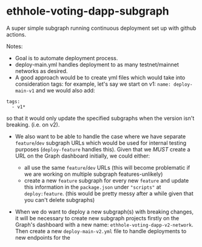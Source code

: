 # ethhole-voting-dapp-subgraph

A super simple subgraph running continuous deployment set up with github actions.

Notes:
- Goal is to automate deployment process. 
- deploy-main.yml handles deployment to as many testnet/mainnet networks as desired.
- A good approach would be to create yml files which would take into consideration tags: for example, let's say we start on v1: `name: deploy-main-v1` and we would also add:
```
tags:
  - v1*
```
so that it would only update the specified subgraphs when the version isn't breaking. (i.e. on v2).

- We also want to be able to handle the case where we have separate `feature`/`dev` subgraph URLs which would be used for internal testing purposes (`deploy-feature` handles this). Given that we *MUST* create a URL on the Graph dashboard initially, we could either:
    - all use the same `feature`/`dev` URLs (this will become problematic if we are working on multiple subgraph features-unlikely)
    - create a new `feature` subgraph for every new `feature` and update this information in the `package.json` under `"scripts"` at `deploy:feature`. (this would be pretty messy after a while given that you can't delete subgraphs)

- When we do want to deploy a new subgraph(s) with breaking changes, it will be necessary to create new subgraph projects firstly on the Graph's dashboard with a new name: `ethhole-voting-dapp-v2-network`. Then create a new `deploy-main-v2.yml` file to handle deployments to new endpoints for the 